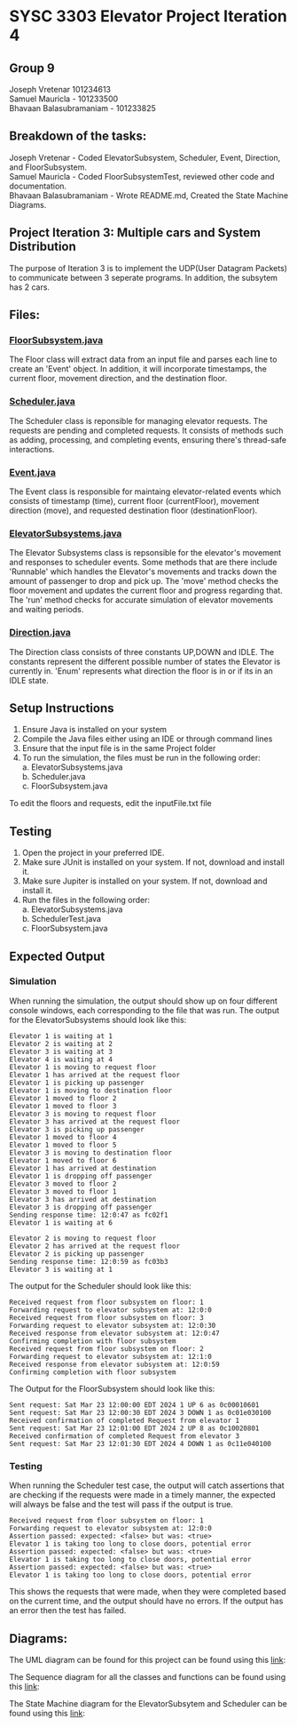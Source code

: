 # SYSC 3303 Elevator Project Iteration 4
## Group 9
Joseph Vretenar 101234613<br>
Samuel Mauricla - 101233500<br>
Bhavaan Balasubramaniam - 101233825

## Breakdown of the tasks:

Joseph Vretenar - Coded ElevatorSubsystem, Scheduler, Event, Direction, and FloorSubsystem.<br>
Samuel Mauricla - Coded FloorSubsystemTest, reviewed other code and documentation.<br>
Bhavaan Balasubramaniam - Wrote README.md, Created the State Machine Diagrams.<br>

## Project Iteration 3: Multiple cars and System Distribution
The purpose of Iteration 3 is to implement the UDP(User Datagram Packets) to communicate between 3 seperate programs. In addition, the subsytem has 2 cars.

## Files:
### [FloorSubsystem.java](src/FloorSubsystem.java)
The Floor class will extract data from an input file and parses each line to create an 'Event' object.
In addition, it will incorporate timestamps, the current floor, movement direction, and the destination floor.

### [Scheduler.java](src/Scheduler.java)
The Scheduler class is reponsible for managing elevator requests.
The requests are pending and completed requests.
It consists of methods such as adding, processing, and completing events, ensuring there's thread-safe interactions.

### [Event.java](src/Event.java)
The Event class is responsible for maintaing elevator-related events which consists of timestamp (time), current floor (currentFloor), movement direction (move), and requested destination floor (destinationFloor).

### [ElevatorSubsystems.java](src/ElevatorSubsystem.java)
The Elevator Subsystems class is repsonsible for the elevator's movement and responses to scheduler events.
Some methods that are there include 'Runnable' which handles the Elevator's movements and tracks down the amount of passenger to drop and pick up. The 'move' method checks the floor movement and updates the current floor and progress regarding that.
The 'run' method checks for accurate simulation of elevator movements and waiting periods.

### [Direction.java](src/Direction.java)
The Direction class consists of three constants UP,DOWN and IDLE.
The constants represent the different possible number of states the Elevator is currently in.
'Enum' represents what direction the floor is in or if its in an IDLE state.

## Setup Instructions
1. Ensure Java is installed on your system
2. Compile the Java files either using an IDE or through command lines
3. Ensure that the input file is in the same Project folder
4. To run the simulation, the files must be run in the following order:<br>
   a. ElevatorSubsystems.java<br>
   b. Scheduler.java<br>
   c. FloorSubsystem.java<br>

To edit the floors and requests, edit the inputFile.txt file

## Testing
1. Open the project in your preferred IDE.
2. Make sure JUnit is installed on your system. If not, download and install it.
3. Make sure Jupiter is installed on your system. If not, download and install it.
4. Run the files in the following order:<br>
   a. ElevatorSubsystems.java<br>
   b. SchedulerTest.java<br>
   c. FloorSubsystem.java<br>

## Expected Output
### Simulation
When running the simulation, the output should show up on four different console windows, each corresponding to the file that was run.
The output for the ElevatorSubsystems should look like this:
```
Elevator 1 is waiting at 1
Elevator 2 is waiting at 2
Elevator 3 is waiting at 3
Elevator 4 is waiting at 4
Elevator 1 is moving to request floor
Elevator 1 has arrived at the request floor
Elevator 1 is picking up passenger
Elevator 1 is moving to destination floor
Elevator 1 moved to floor 2
Elevator 1 moved to floor 3
Elevator 3 is moving to request floor
Elevator 3 has arrived at the request floor
Elevator 3 is picking up passenger
Elevator 1 moved to floor 4
Elevator 1 moved to floor 5
Elevator 3 is moving to destination floor
Elevator 1 moved to floor 6
Elevator 1 has arrived at destination
Elevator 1 is dropping off passenger
Elevator 3 moved to floor 2
Elevator 3 moved to floor 1
Elevator 3 has arrived at destination
Elevator 3 is dropping off passenger
Sending response time: 12:0:47 as fc02f1
Elevator 1 is waiting at 6

Elevator 2 is moving to request floor
Elevator 2 has arrived at the request floor
Elevator 2 is picking up passenger
Sending response time: 12:0:59 as fc03b3
Elevator 3 is waiting at 1
```
The output for the Scheduler should look like this:
```
Received request from floor subsystem on floor: 1
Forwarding request to elevator subsystem at: 12:0:0
Received request from floor subsystem on floor: 3
Forwarding request to elevator subsystem at: 12:0:30
Received response from elevator subsystem at: 12:0:47
Confirming completion with floor subsystem
Received request from floor subsystem on floor: 2
Forwarding request to elevator subsystem at: 12:1:0
Received response from elevator subsystem at: 12:0:59
Confirming completion with floor subsystem

```
The Output for the FloorSubsystem should look like this:
```
Sent request: Sat Mar 23 12:00:00 EDT 2024 1 UP 6 as 0c00010601
Sent request: Sat Mar 23 12:00:30 EDT 2024 3 DOWN 1 as 0c01e030100
Received confirmation of completed Request from elevator 1
Sent request: Sat Mar 23 12:01:00 EDT 2024 2 UP 8 as 0c10020801
Received confirmation of completed Request from elevator 3
Sent request: Sat Mar 23 12:01:30 EDT 2024 4 DOWN 1 as 0c11e040100
```

### Testing
When running the Scheduler test case, the output will catch assertions that are checking if the requests
were made in a timely manner, the expected will always be false and the test will pass if the output is true.
```
Received request from floor subsystem on floor: 1
Forwarding request to elevator subsystem at: 12:0:0
Assertion passed: expected: <false> but was: <true>
Elevator 1 is taking too long to close doors, potential error
Assertion passed: expected: <false> but was: <true>
Elevator 1 is taking too long to close doors, potential error
Assertion passed: expected: <false> but was: <true>
Elevator 1 is taking too long to close doors, potential error

```
This shows the requests that were made, when they were completed based on the current time, and the output should have no errors. If the output has an error then the test has failed.

## Diagrams:

The UML diagram can be found for this project can be found using this [link](Interation1ClassDiagram.png):

The Sequence diagram for all the classes and functions can be found using this [link](SequenceDiagrams):

The State Machine diagram for the ElevatorSubsytem and Scheduler can be found using this [link](StateMachineDiagrams):







